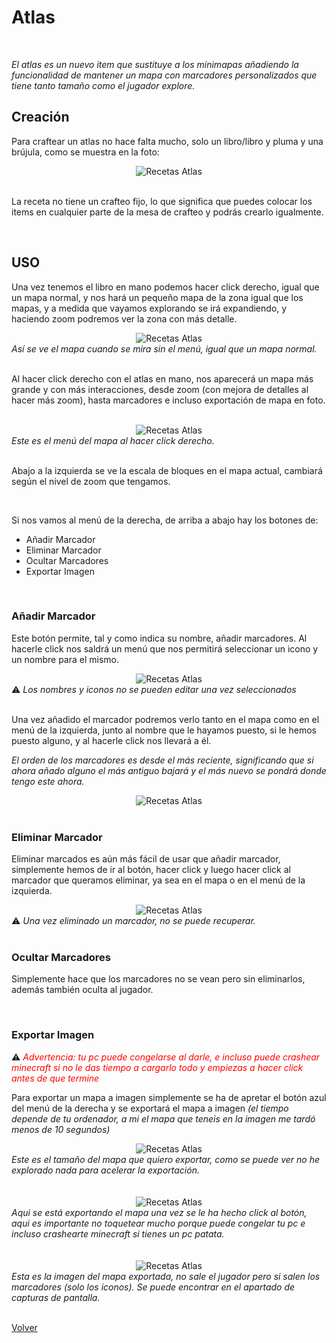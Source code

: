# Atlas

<br>

*El atlas es un nuevo item que sustituye a los minimapas añadiendo la funcionalidad de mantener un mapa con marcadores personalizados que tiene tanto tamaño como el jugador explore.*


## Creación

Para craftear un atlas no hace falta mucho, solo un libro/libro y pluma y una brújula, como se muestra en la foto:

<center><img src="/imgs/atlas1.png"
         alt="Recetas Atlas"></center>

<br>

La receta no tiene un crafteo fijo, lo que significa que puedes colocar los items en cualquier parte de la mesa de crafteo y podrás crearlo igualmente.

<br>

## USO

Una vez tenemos el libro en mano podemos hacer click derecho, igual que un mapa normal, y nos hará un pequeño mapa de la zona igual que los mapas, y a medida que vayamos explorando se irá expandiendo, y haciendo zoom podremos ver la zona con más detalle.

<center><img src="/imgs/atlas2.png"
         alt="Recetas Atlas"></center>
         <figcaption><i>Así se ve el mapa cuando se mira sin el menú, igual que un mapa normal.</i></figcaption>

<br>

Al hacer click derecho con el atlas en mano, nos aparecerá un mapa más grande y con más interacciones, desde zoom (con mejora de detalles al hacer más zoom), hasta marcadores e incluso exportación de mapa en foto. 

<br>

<center><img src="/imgs/atlas3.png"
         alt="Recetas Atlas"></center>
         <figcaption><i>Este es el menú del mapa al hacer click derecho.</i></figcaption>

<br>

Abajo a la izquierda se ve la escala de bloques en el mapa actual, cambiará según el nivel de zoom que tengamos.

<br>

Si nos vamos al menú de la derecha, de arriba a abajo hay los botones de:

- Añadir Marcador
- Eliminar Marcador
- Ocultar Marcadores
- Exportar Imagen

<br>

### Añadir Marcador

Este botón permite, tal y como indica su nombre, añadir marcadores. Al hacerle click nos saldrá un menú que nos permitirá seleccionar un icono y un nombre para el mismo.

<center><img src="/imgs/marcador1.png"
         alt="Recetas Atlas"></center>
        <figcaption>⚠️ <i>Los nombres y iconos no se pueden editar una vez seleccionados</i></figcaption>

<br>

Una vez añadido el marcador podremos verlo tanto en el mapa como en el menú de la izquierda, junto al nombre que le hayamos puesto, si le hemos puesto alguno, y al hacerle click nos llevará a él.

_El orden de los marcadores es desde el más reciente, significando que si ahora añado alguno el más antiguo bajará y el más nuevo se pondrá donde tengo este ahora._

<center><img src="/imgs/marcador2.png"
         alt="Recetas Atlas"></center>

<br>

### Eliminar Marcador

Eliminar marcados es aún más fácil de usar que añadir marcador, simplemente hemos de ir al botón, hacer click y luego hacer click al marcador que queramos eliminar, ya sea en el mapa o en el menú de la izquierda.

<center><img src="/imgs/marcador3.png"
         alt="Recetas Atlas"></center>
        <figcaption>⚠️ <i>Una vez eliminado un marcador, no se puede recuperar.</i></figcaption>

<br>

### Ocultar Marcadores

Simplemente hace que los marcadores no se vean pero sin eliminarlos, además también oculta al jugador.

<br>

### Exportar Imagen


⚠️ <font color="red">_Advertencia: tu pc puede congelarse al darle, e incluso puede crashear minecraft si no le das tiempo a cargarlo todo y empiezas a hacer click antes de que termine_</font>

Para exportar un mapa a imagen simplemente se ha de apretar el botón azul del menú de la derecha y se exportará el mapa a imagen _(el tiempo depende de tu ordenador, a mi el mapa que teneis en la imagen me tardó menos de 10 segundos)_

<center><img src="/imgs/exportar1.png"
         alt="Recetas Atlas"></center>
        <figcaption><i>Este es el tamaño del mapa que quiero exportar, como se puede ver no he explorado nada para acelerar la exportación.</i></figcaption>

<br>
<br>

<center><img src="/imgs/exportar2.png"
         alt="Recetas Atlas"></center>
        <figcaption><i>Aqui se está exportando el mapa una vez se le ha hecho click al botón, aqui es importante no toquetear mucho porque puede congelar tu pc e incluso crashearte minecraft si tienes un pc patata.</i></figcaption>

<br>
<br>

<center><img src="/imgs/exportar3.png"
         alt="Recetas Atlas"></center>
        <figcaption><i>Esta es la imagen del mapa exportada, no sale el jugador pero si salen los marcadores (solo los iconos). Se puede encontrar en el apartado de capturas de pantalla.</i></figcaption>

<br>

[Volver](https://github.com/OMG67/Retratoland-Wiki/blob/master/index.md)